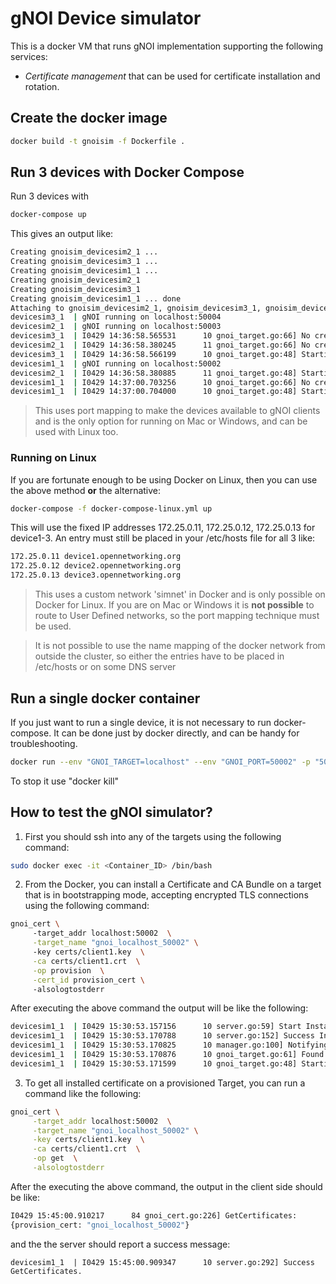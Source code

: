 # gNOI Device simulator

This is a docker VM that runs gNOI implementation supporting the following services:

* *Certificate management* that can be used for certificate installation and rotation. 

## Create the docker image
```bash
docker build -t gnoisim -f Dockerfile .
```

## Run 3 devices with Docker Compose
Run 3 devices with 
```bash
docker-compose up
```

This gives an output like:
```bash
Creating gnoisim_devicesim2_1 ... 
Creating gnoisim_devicesim3_1 ... 
Creating gnoisim_devicesim1_1 ... 
Creating gnoisim_devicesim2_1
Creating gnoisim_devicesim3_1
Creating gnoisim_devicesim1_1 ... done
Attaching to gnoisim_devicesim2_1, gnoisim_devicesim3_1, gnoisim_devicesim1_1
devicesim3_1  | gNOI running on localhost:50004
devicesim2_1  | gNOI running on localhost:50003
devicesim3_1  | I0429 14:36:58.565531      10 gnoi_target.go:66] No credentials, setting Bootstrapping state.
devicesim2_1  | I0429 14:36:58.380245      11 gnoi_target.go:66] No credentials, setting Bootstrapping state.
devicesim3_1  | I0429 14:36:58.566199      10 gnoi_target.go:48] Starting gNOI server.
devicesim1_1  | gNOI running on localhost:50002
devicesim2_1  | I0429 14:36:58.380885      11 gnoi_target.go:48] Starting gNOI server.
devicesim1_1  | I0429 14:37:00.703256      10 gnoi_target.go:66] No credentials, setting Bootstrapping state.
devicesim1_1  | I0429 14:37:00.704000      10 gnoi_target.go:48] Starting gNOI server.
```

> This uses port mapping to make the devices available to gNOI clients and is the
> only option for running on Mac or Windows, and can be used with Linux too.

### Running on Linux
If you are fortunate enough to be using Docker on Linux, then you can use the
above method __or__ the alternative:

```bash
docker-compose -f docker-compose-linux.yml up
```

This will use the fixed IP addresses 172.25.0.11, 172.25.0.12, 172.25.0.13 for
device1-3. An entry must still be placed in your /etc/hosts file for all 3 like:
```bash
172.25.0.11 device1.opennetworking.org
172.25.0.12 device2.opennetworking.org
172.25.0.13 device3.opennetworking.org
```

> This uses a custom network 'simnet' in Docker and is only possible on Docker for Linux.
> If you are on Mac or Windows it is __not possible__ to route to User Defined networks,
> so the port mapping technique must be used.

> It is not possible to use the name mapping of the docker network from outside
> the cluster, so either the entries have to be placed in /etc/hosts or on some
> DNS server


## Run a single docker container
If you just want to run a single device, it is not necessary to run docker-compose.
It can be done just by docker directly, and can be handy for troubleshooting.
```bash
docker run --env "GNOI_TARGET=localhost" --env "GNOI_PORT=50002" -p "50002:50002" gnoisim
```
To stop it use "docker kill"

## How to test the gNOI simulator? 

1. First you should  ssh into any of the targets using the following command:
```bash
sudo docker exec -it <Container_ID> /bin/bash
```

2. From the Docker, you can install  a Certificate and CA Bundle on a target that is in bootstrapping mode, accepting encrypted TLS connections using the following command:
```bash
gnoi_cert \  
     -target_addr localhost:50002  \
     -target_name "gnoi_localhost_50002" \ 
     -key certs/client1.key  \
     -ca certs/client1.crt  \
     -op provision  \
     -cert_id provision_cert \  
     -alsologtostderr
```

After executing the above command the output will be like the following:
```bash
devicesim1_1  | I0429 15:30:53.157156      10 server.go:59] Start Install request.
devicesim1_1  | I0429 15:30:53.170788      10 server.go:152] Success Install request.
devicesim1_1  | I0429 15:30:53.170825      10 manager.go:100] Notifying for: 1 Certificates and 1 CA Certificates.
devicesim1_1  | I0429 15:30:53.170876      10 gnoi_target.go:61] Found Credentials, setting Provisioned state.
devicesim1_1  | I0429 15:30:53.171599      10 gnoi_target.go:48] Starting gNOI server.
```

3. To get all installed certificate on a provisioned Target, you can run a command like the following:
```bash
gnoi_cert \
     -target_addr localhost:50002  \
     -target_name "gnoi_localhost_50002" \
     -key certs/client1.key  \
     -ca certs/client1.crt  \
     -op get  \
     -alsologtostderr
```

After the executing the above command, the output in the client side should be like: 
```bash
I0429 15:45:00.910217      84 gnoi_cert.go:226] GetCertificates:
{provision_cert: "gnoi_localhost_50002"}
```

and the the server should report a success message: 
```
devicesim1_1  | I0429 15:45:00.909347      10 server.go:292] Success GetCertificates.
```
